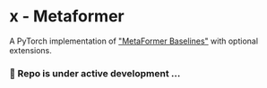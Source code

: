 # x - Metaformer
A PyTorch implementation of ["MetaFormer Baselines"](https://arxiv.org/abs/2210.13452) with optional extensions.

### 🚧 Repo is under active development ...